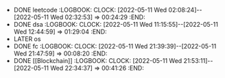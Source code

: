 - DONE leetcode
  :LOGBOOK:
  CLOCK: [2022-05-11 Wed 02:08:24]--[2022-05-11 Wed 02:32:53] =>  00:24:29
  :END:
- DONE dsa
  :LOGBOOK:
  CLOCK: [2022-05-11 Wed 11:15:55]--[2022-05-11 Wed 12:44:59] =>  01:29:04
  :END:
- LATER os
- DONE fc
  :LOGBOOK:
  CLOCK: [2022-05-11 Wed 21:39:39]--[2022-05-11 Wed 21:47:59] =>  00:08:20
  :END:
- DONE [[Blockchain]]
  :LOGBOOK:
  CLOCK: [2022-05-11 Wed 21:53:11]--[2022-05-11 Wed 22:34:37] =>  00:41:26
  :END:
